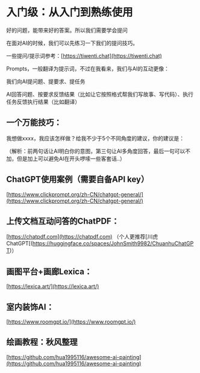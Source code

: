 



# 入门级：从入门到熟练使用


好的问题，能带来好的答案。所以我们需要学会提问

在面对AI的时候，我们可以先练习一下我们的提问技巧。

一些提问/提示词参考：[https://tiwenti.chat](https://tiwenti.chat)

Prompts，一般翻译为提示词，不过在我看来，我们与AI的互动更像：

我们向AI提问题、提要求、提任务

AI回答问题、按要求反馈结果（比如让它按照格式帮我们写故事、写代码）、执行任务反馈执行结果（比如翻译）

## 一个万能技巧：
我想做xxxx，我应该怎样做？给我不少于5个不同角度的建议，你的建议是：

（解析：前两句话让AI明白你的意图，第三句让AI多角度回答，最后一句可以不加，但是加上可以避免AI在开头啰嗦一些客套话..）


## ChatGPT使用案例（需要自备API key）
[https://www.clickprompt.org/zh-CN/chatgpt-general/](https://www.clickprompt.org/zh-CN/chatgpt-general/)


## 上传文档互动问答的ChatPDF：

[https://chatpdf.com](https://chatpdf.com)
（个人更推荐[川虎ChatGPT[(https://huggingface.co/spaces/JohnSmith9982/ChuanhuChatGPT)）


## 画图平台+画廊Lexica：
[https://lexica.art/](https://lexica.art/)


## 室内装饰AI：

[https://www.roomgpt.io/](https://www.roomgpt.io/)


## 绘画教程：秋风整理

[https://github.com/hua1995116/awesome-ai-painting](https://github.com/hua1995116/awesome-ai-painting)

